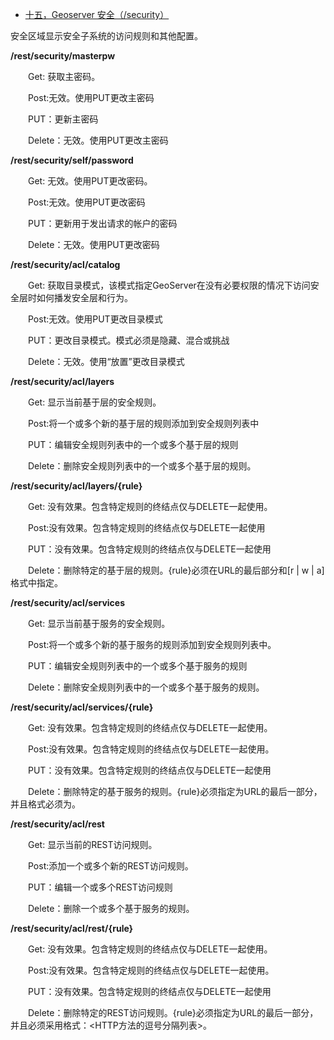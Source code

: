 - [十五，Geoserver 安全（/security）](https://www.cnblogs.com/chenjq0717/p/12437070.html)

安全区域显示安全子系统的访问规则和其他配置。

**/rest/security/masterpw**

　　Get: 获取主密码。

　　Post:无效。使用PUT更改主密码

　　PUT：更新主密码

　　Delete：无效。使用PUT更改主密码

 

**/rest/security/self/password**

　　Get: 无效。使用PUT更改密码。

　　Post:无效。使用PUT更改密码

　　PUT：更新用于发出请求的帐户的密码

　　Delete：无效。使用PUT更改密码

 

**/rest/security/acl/catalog**

　　Get: 获取目录模式，该模式指定GeoServer在没有必要权限的情况下访问安全层时如何播发安全层和行为。

　　Post:无效。使用PUT更改目录模式

　　PUT：更改目录模式。模式必须是隐藏、混合或挑战

　　Delete：无效。使用“放置”更改目录模式

 

**/rest/security/acl/layers**

　　Get: 显示当前基于层的安全规则。

　　Post:将一个或多个新的基于层的规则添加到安全规则列表中

　　PUT：编辑安全规则列表中的一个或多个基于层的规则

　　Delete：删除安全规则列表中的一个或多个基于层的规则。

 

**/rest/security/acl/layers/{rule}**

　　Get: 没有效果。包含特定规则的终结点仅与DELETE一起使用。

　　Post:没有效果。包含特定规则的终结点仅与DELETE一起使用

　　PUT：没有效果。包含特定规则的终结点仅与DELETE一起使用

　　Delete：删除特定的基于层的规则。{rule}必须在URL的最后部分和<workspace><layer>[r | w | a]格式中指定。

 

**/rest/security/acl/services**

　　Get: 显示当前基于服务的安全规则。

　　Post:将一个或多个新的基于服务的规则添加到安全规则列表中。

　　PUT：编辑安全规则列表中的一个或多个基于服务的规则

　　Delete：删除安全规则列表中的一个或多个基于服务的规则。

 

**/rest/security/acl/services/{rule}**

　　Get: 没有效果。包含特定规则的终结点仅与DELETE一起使用。

　　Post:没有效果。包含特定规则的终结点仅与DELETE一起使用。

　　PUT：没有效果。包含特定规则的终结点仅与DELETE一起使用

　　Delete：删除特定的基于服务的规则。{rule}必须指定为URL的最后一部分，并且格式必须为<service><operation>。

 

**/rest/security/acl/rest**

　　Get: 显示当前的REST访问规则。

　　Post:添加一个或多个新的REST访问规则。

　　PUT：编辑一个或多个REST访问规则

　　Delete：删除一个或多个基于服务的规则。

 

**/rest/security/acl/rest/{rule}**

　　Get: 没有效果。包含特定规则的终结点仅与DELETE一起使用。

　　Post:没有效果。包含特定规则的终结点仅与DELETE一起使用。

　　PUT：没有效果。包含特定规则的终结点仅与DELETE一起使用

　　Delete：删除特定的REST访问规则。{rule}必须指定为URL的最后一部分，并且必须采用<URL Ant pattern>格式：<HTTP方法的逗号分隔列表>。